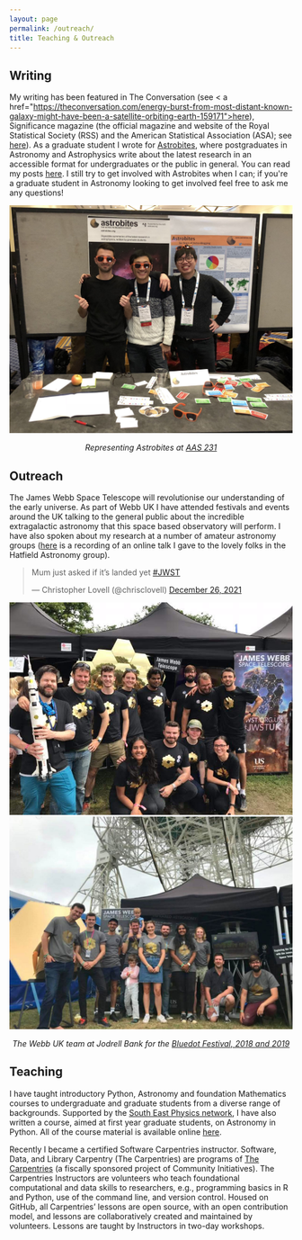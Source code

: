 ```yaml
---
layout: page
permalink: /outreach/
title: Teaching & Outreach
---
```


## Writing
My writing has been featured in The Conversation (see < a href="https://theconversation.com/energy-burst-from-most-distant-known-galaxy-might-have-been-a-satellite-orbiting-earth-159171">here</a>), Significance magazine (the official magazine and website of the Royal Statistical Society (RSS) and the American Statistical Association (ASA); see <a href="https://rss.onlinelibrary.wiley.com/doi/full/10.1111/j.1740-9713.2017.01089.x">here</a>).
As a graduate student I wrote for <a href="http://astrobites.org/" target="blank">Astrobites</a>, where postgraduates in Astronomy and Astrophysics write about the latest research in an accessible format for undergraduates or the public in general. You can read my posts <a href="http://astrobites.com/author/clovell/" target="blank">here</a>. 
I still try to get involved with Astrobites when I can; if you're a graduate student in Astronomy looking to get involved feel free to ask me any questions!

<img class="vsmall" src="/images/astrobites_AAS.jpeg" title="Astrobites AAS">
<p style="text-align:center; font-style:italic">Representing Astrobites at <a href="https://aas.org/meetings/aas231">AAS 231</a></p>

## Outreach
The James Webb Space Telescope will revolutionise our understanding of the early universe. 
As part of Webb UK I have attended festivals and events around the UK talking to the general public about the incredible extragalactic astronomy that this space based observatory will perform. 
I have also spoken about my research at a number of amateur astronomy groups (<a href="https://youtu.be/fV6A97y02ww">here</a> is a recording of an online talk I gave to the lovely folks in the Hatfield Astronomy group).
<br>

<blockquote class="twitter-tweet"><p lang="en" dir="ltr">Mum just asked if it’s landed yet <a href="https://twitter.com/hashtag/JWST?src=hash&amp;ref_src=twsrc%5Etfw">#JWST</a></p>&mdash; Christopher Lovell (@chrisclovell) <a href="https://twitter.com/chrisclovell/status/1475037355606167554?ref_src=twsrc%5Etfw">December 26, 2021</a></blockquote> <script async src="https://platform.twitter.com/widgets.js" charset="utf-8"></script> 

<img class="vsmall" src="/images/bluedot_2019.jpg" title="bd19">
<img class="vsmall" src="/assets/webb_UK_team.jpg" title="WebbUK">
<p style="text-align:center; font-style:italic">The Webb UK team at Jodrell Bank for the <a href="https://www.discoverthebluedot.com/">Bluedot Festival, 2018 and 2019</a></p>

## Teaching
I have taught introductory Python, Astronomy and foundation Mathematics courses to undergraduate and graduate students from a diverse range of backgrounds. 
Supported by the <a href="http://www.sepnet.ac.uk/research/astrophysics/">South East Physics network</a>, I have also written a course, aimed at first year graduate students, on Astronomy in Python.
All of the course material is available online <a href="http://www.christopherlovell.co.uk/astro-python/">here</a>.

Recently I became a certified Software Carpentries instructor.
Software, Data, and Library Carpentry (The Carpentries) are programs of <a href="https://carpentries.org/">The Carpentries</a> (a fiscally sponsored project of Community Initiatives). 
The Carpentries Instructors are volunteers who teach foundational computational and data skills to researchers, e.g., programming basics in R and Python, use of the command line, and version control. 
Housed on GitHub, all Carpentries’ lessons are open source, with an open contribution model, and lessons are collaboratively created and maintained by volunteers. 
Lessons are taught by Instructors in two-day workshops.


